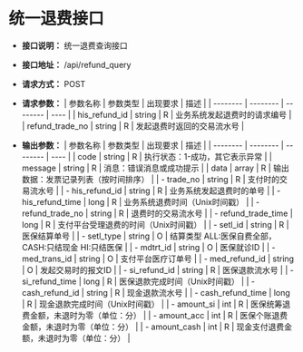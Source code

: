 # 统一退费接口

- **接口说明：** 统一退费查询接口
- **接口地址：** /api/refund_query
- **请求方式：** POST
- **请求参数：**
    | 参数名称 | 参数类型 | 出现要求 | 描述 |
    | -------- | -------- | -------- | ---- |
    | his_refund_id | string | R | 业务系统发起退费时的请求编号 |
    | refund_trade_no | string | R | 发起退费时返回的交易流水号 |

- **输出参数：**
    | 参数名称 | 参数类型 | 出现要求 | 描述 |
    | -------- | -------- | -------- | ---- |
    | code | string | R | 执行状态：1-成功，其它表示异常 |
    | message | string | R | 消息：错误消息或成功提示 |
    | data | array | R | 输出数据：发票记录列表（按时间排序） |
    | - trade_no | string | R | 支付时的交易流水号 |
    | - his_refund_id | string | R | 业务系统发起退费时的单号  |
    | - his_refund_time | long | R | 业务系统退费时间（Unix时间戳） |
    | - refund_trade_no | string | R | 退费时的交易流水号 |
    | - refund_trade_time | long | R | 支付平台受理退费的时间（Unix时间戳） |
    | - setl_id | string | R | 医保结算单号 |
    | - setl_type | string | O | 结算类型 ALL:医保自费全部，CASH:只结现金 HI:只结医保 |
    | - mdtrt_id | string | O | 医保就诊ID |
    | - med_trans_id | string | O | 支付平台医疗订单号 |
    | - med_refund_id | string | O | 发起交易时的报文ID |
    | - si_refund_id | string | R | 医保退款流水号 |
    | - si_refund_time | long | R | 医保退款完成时间（Unix时间戳） |
    | - cash_refund_id | string | R | 现金退款流水号 |
    | - cash_refund_time | long | R | 现金退款完成时间（Unix时间戳） |
    | - amount_si | int | R | 医保统筹退费金额，未退时为零（单位：分） |
    | - amount_acc | int | R | 医保个账退费金额，未退时为零（单位：分） |
    | - amount_cash | int | R | 现金支付退费金额，未退时为零（单位：分） |


